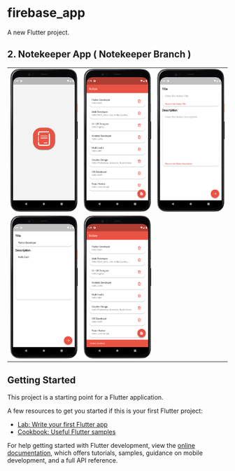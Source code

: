 # firebase_app

A new Flutter project.

## 2. Notekeeper App ( Notekeeper Branch )

<table>
  <tr>
    <td><img src="assets/image/13.png" </td>
    <td><img src="assets/image/14.png" </td>
    <td><img src="assets/image/15.png" </td>
  </tr>
  <tr>
    <td><img src="assets/image/16.png" </td>
    <td><img src="assets/image/17.png" </td>
  </tr>
</table>

## Getting Started

This project is a starting point for a Flutter application. 

A few resources to get you started if this is your first Flutter project:

- [Lab: Write your first Flutter app](https://docs.flutter.dev/get-started/codelab)
- [Cookbook: Useful Flutter samples](https://docs.flutter.dev/cookbook)

For help getting started with Flutter development, view the
[online documentation](https://docs.flutter.dev/), which offers tutorials,
samples, guidance on mobile development, and a full API reference.
